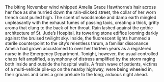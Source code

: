 The biting November wind whipped Amelia Grace Hawthorne’s hair across her face as she hurried down the rain-slicked street, the collar of her worn trench coat pulled high.  The scent of woodsmoke and damp earth mingled unpleasantly with the exhaust fumes of passing taxis, creating a thick, gritty aroma that clung to the back of her throat.  Rain lashed against the gothic architecture of St. Jude’s Hospital, its towering stone edifice looming darkly against the bruised twilight sky.  Inside, the fluorescent lights hummed a sterile counterpoint to the city’s relentless thrum, a familiar dissonance Amelia had grown accustomed to over her thirteen years as a registered nurse in the Emergency Department.  Tonight, however, the usual controlled chaos felt amplified, a symphony of distress amplified by the storm raging both inside and outside the hospital walls.  A fresh wave of patients, victims of a multi-vehicle pile-up on the nearby highway, were being wheeled in, their groans and cries a grim prelude to the long, arduous night ahead.
